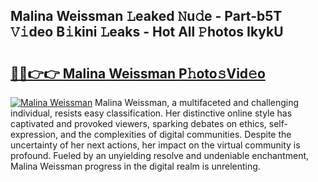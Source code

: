## Malina Weissman 𝙻eaked 𝙽u𝚍e - Part-b5T 𝚅𝚒deo B𝚒kini 𝙻eaks - Hot All 𝙿hotos IkykU

# <h2><a href="http://ld0dwij.urlbe.top/?page=Malina+Weissman">🔗🔗👉👉 Malina Weissman P𝚑oto𝚜Vid𝚎o</a></h2>

[![Malina Weissman](https://i.imgur.com/eBuTRDB.gif)](http://ld0dwij.urlbe.top/?page=Malina+Weissman)
Malina Weissman, a multifaceted and challenging individual, resists easy classification. Her distinctive online style has captivated and provoked viewers, sparking debates on ethics, self-expression, and the complexities of digital communities. Despite the uncertainty of her next actions, her impact on the virtual community is profound. Fueled by an unyielding resolve and undeniable enchantment, Malina Weissman progress in the digital realm is unrelenting.

